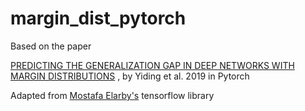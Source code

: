 # margin_dist_pytorch

Based on the paper

[PREDICTING THE GENERALIZATION GAP IN DEEP NETWORKS WITH MARGIN DISTRIBUTIONS](https://arxiv.org/pdf/1810.00113.pdf) , by Yiding et al. 2019 in Pytorch

Adapted from [Mostafa Elarby's](https://github.com/mostafaelaraby/generalization-gap-features-tensorflow?tab=readme-ov-file) tensorflow library
